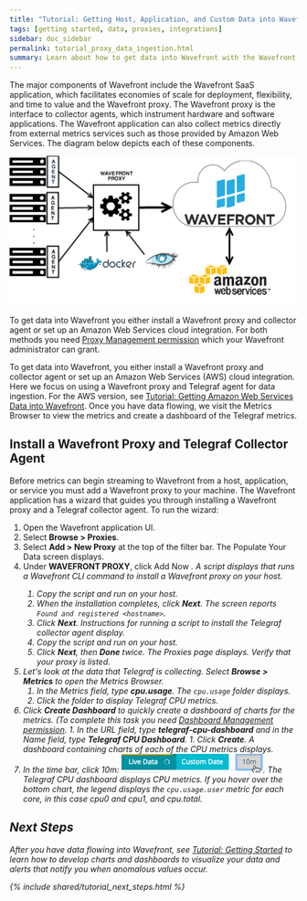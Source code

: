 ```yaml
---
title: "Tutorial: Getting Host, Application, and Custom Data into Wavefront"
tags: [getting started, data, proxies, integrations]
sidebar: doc_sidebar
permalink: tutorial_proxy_data_ingestion.html
summary: Learn about how to get data into Wavefront with the Wavefront proxy and Telegraf collector agent.
---
```

The major components of Wavefront include the Wavefront SaaS application, which facilitates economies of scale for deployment, flexibility, and time to value and the Wavefront proxy. The Wavefront proxy is the interface to collector agents, which instrument hardware and software applications. The Wavefront application can also collect metrics directly from external metrics services such as those provided by Amazon Web Services. The diagram below depicts each of these components.

![Wavefront architecture](images/wavefront_architecture.png)

To get data into Wavefront you either install a Wavefront proxy and collector agent or set up an Amazon Web Services cloud integration. For both methods you need [Proxy Management permission](permissions_overview) which your Wavefront administrator can grant.

To get data into Wavefront, you either install a Wavefront proxy and collector agent or set up an Amazon Web Services (AWS) cloud integration.  Here we focus on using a Wavefront proxy and Telegraf agent for data ingestion. For the AWS version, see [Tutorial: Getting Amazon Web Services Data into Wavefront](tutorial_aws_data_ingestion). Once you have data flowing, we visit the Metrics Browser to view the metrics and create a dashboard of the Telegraf metrics. 
 
## Install a Wavefront Proxy and Telegraf Collector Agent
Before metrics can begin streaming to Wavefront from a host, application, or service you must add a Wavefront proxy to your machine. The Wavefront application has a wizard that guides you through installing a Wavefront proxy and a Telegraf collector agent. To run the wizard:
 
 1. Open the Wavefront application UI.
 1. Select **Browse > Proxies**.
 1. Select **Add > New Proxy** at the top of the filter bar. The Populate Your Data screen displays.
 1. Under **WAVEFRONT PROXY**, click Add Now <i class="fa fa-arrow-right"/>. A script displays that runs a Wavefront CLI command to install a Wavefront proxy on your host.
    1. Copy the script and run on your host.
    1. When the installation completes, click **Next**. The screen reports `Found and registered <hostname>`.
    1. Click **Next**. Instructions for running a script to install the Telegraf collector agent display.
    1. Copy the script and run on your host.
    1. Click **Next**, then **Done** twice. The Proxies page displays. Verify that your proxy is listed.
 1. Let's look at the data that Telegraf is collecting. Select **Browse > Metrics** to open the Metrics Browser.
    1. In the Metrics field, type **cpu.usage**. The `cpu.usage` folder displays.
    1. Click the folder to display Telegraf CPU metrics.
   1. Click **Create Dashboard** to quickly create a dashboard of charts for the metrics.  (To complete this task you need [Dashboard Management permission​](permissions_overview).
    1. In the URL field, type **telegraf-cpu-dashboard** and in the Name field, type **Telegraf CPU Dashboard**.
    1. Click **Create**. A dashboard containing charts of each of the CPU metrics displays.
 1. In the time bar, click 10m: ![10m](images/10m.png#inline). The Telegraf CPU dashboard displays CPU metrics. If you hover over the bottom chart, the legend displays the `cpu.usage.user` metric for each core, in this case cpu0 and cpu1, and cpu.total.


## Next Steps

 After you have data flowing into Wavefront, see [Tutorial: Getting Started](tutorial_getting_started) to learn how to
 develop charts and dashboards to visualize your data and alerts that notify you when anomalous values occur.
 
{% include shared/tutorial_next_steps.html %}


